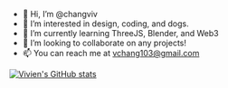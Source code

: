 - 👋 Hi, I’m @changviv
- 👀 I’m interested in design, coding, and dogs.
- 🌱 I’m currently learning ThreeJS, Blender, and Web3
- 💞️ I’m looking to collaborate on any projects!
- 📫 You can reach me at vchang103@gmail.com

<!---
changviv/changviv is a ✨ special ✨ repository because its `README.md` (this file) appears on your GitHub profile.
You can click the Preview link to take a look at your changes.
--->

[![Vivien's GitHub stats](https://github-readme-stats.vercel.app/api?username=changviv)](https://github.com/anuraghazra/github-readme-stats)
